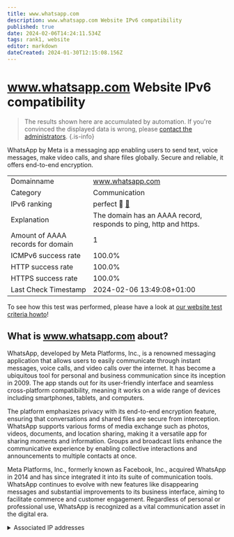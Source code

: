 ```yaml
---
title: www.whatsapp.com
description: www.whatsapp.com Website IPv6 compatibility
published: true
date: 2024-02-06T14:24:11.534Z
tags: rank1, website
editor: markdown
dateCreated: 2024-01-30T12:15:08.156Z
---
```


# www.whatsapp.com Website IPv6 compatibility

> The results shown here are accumulated by automation. If you're convinced the displayed data is wrong, please [contact the administrators](/howto/chat). 
{.is-info}

WhatsApp by Meta is a messaging app enabling users to send text, voice messages, make video calls, and share files globally. Secure and reliable, it offers end-to-end encryption.


|   |   |
| - | - |
| Domainname | www.whatsapp.com
| Category | Communication |
| IPv6 ranking | perfect :1st_place_medal: [🔗](/howto/ranking) |
| Explanation | The domain has an AAAA record, responds to ping, http and https. |
| Amount of AAAA records for domain | 1 |
| ICMPv6 success rate | 100.0%|
| HTTP success rate | 100.0% |
| HTTPS success rate | 100.0% |
| Last Check Timestamp | 2024-02-06 13:49:08+01:00 |

To see how this test was performed, please have a look at [our website test criteria howto](/howto/testcriteria/website)!


## What is www.whatsapp.com about?
WhatsApp, developed by Meta Platforms, Inc., is a renowned messaging application that allows users to easily communicate through instant messages, voice calls, and video calls over the internet. It has become a ubiquitous tool for personal and business communication since its inception in 2009. The app stands out for its user-friendly interface and seamless cross-platform compatibility, meaning it works on a wide range of devices including smartphones, tablets, and computers.

The platform emphasizes privacy with its end-to-end encryption feature, ensuring that conversations and shared files are secure from interception. WhatsApp supports various forms of media exchange such as photos, videos, documents, and location sharing, making it a versatile app for sharing moments and information. Groups and broadcast lists enhance the communicative experience by enabling collective interactions and announcements to multiple contacts at once.

Meta Platforms, Inc., formerly known as Facebook, Inc., acquired WhatsApp in 2014 and has since integrated it into its suite of communication tools. WhatsApp continues to evolve with new features like disappearing messages and substantial improvements to its business interface, aiming to facilitate commerce and customer engagement. Regardless of personal or professional use, WhatsApp is recognized as a vital communication asset in the digital era.



<details>
<summary>Associated IP addresses</summary>

2a03:2880:f277:1cd:face:b00c:0:167

</details>
